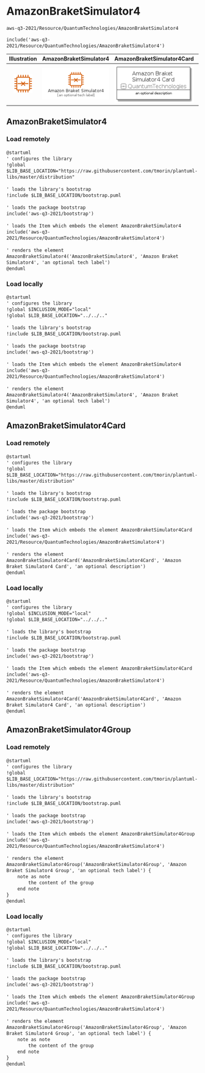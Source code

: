 # AmazonBraketSimulator4


```text
aws-q3-2021/Resource/QuantumTechnologies/AmazonBraketSimulator4
```

```text
include('aws-q3-2021/Resource/QuantumTechnologies/AmazonBraketSimulator4')
```



| Illustration | AmazonBraketSimulator4 | AmazonBraketSimulator4Card | AmazonBraketSimulator4Group |
| :---: | :---: | :---: | :---: |
| ![illustration for Illustration](../../../aws-q3-2021/Resource/QuantumTechnologies/AmazonBraketSimulator4.png) | ![illustration for AmazonBraketSimulator4](../../../aws-q3-2021/Resource/QuantumTechnologies/AmazonBraketSimulator4.Local.png) | ![illustration for AmazonBraketSimulator4Card](../../../aws-q3-2021/Resource/QuantumTechnologies/AmazonBraketSimulator4Card.Local.png) | ![illustration for AmazonBraketSimulator4Group](../../../aws-q3-2021/Resource/QuantumTechnologies/AmazonBraketSimulator4Group.Local.png) |




## AmazonBraketSimulator4

### Load remotely
```plantuml
@startuml
' configures the library
!global $LIB_BASE_LOCATION="https://raw.githubusercontent.com/tmorin/plantuml-libs/master/distribution"

' loads the library's bootstrap
!include $LIB_BASE_LOCATION/bootstrap.puml

' loads the package bootstrap
include('aws-q3-2021/bootstrap')

' loads the Item which embeds the element AmazonBraketSimulator4
include('aws-q3-2021/Resource/QuantumTechnologies/AmazonBraketSimulator4')

' renders the element
AmazonBraketSimulator4('AmazonBraketSimulator4', 'Amazon Braket Simulator4', 'an optional tech label')
@enduml
```

### Load locally
```plantuml
@startuml
' configures the library
!global $INCLUSION_MODE="local"
!global $LIB_BASE_LOCATION="../../.."

' loads the library's bootstrap
!include $LIB_BASE_LOCATION/bootstrap.puml

' loads the package bootstrap
include('aws-q3-2021/bootstrap')

' loads the Item which embeds the element AmazonBraketSimulator4
include('aws-q3-2021/Resource/QuantumTechnologies/AmazonBraketSimulator4')

' renders the element
AmazonBraketSimulator4('AmazonBraketSimulator4', 'Amazon Braket Simulator4', 'an optional tech label')
@enduml
```

## AmazonBraketSimulator4Card

### Load remotely
```plantuml
@startuml
' configures the library
!global $LIB_BASE_LOCATION="https://raw.githubusercontent.com/tmorin/plantuml-libs/master/distribution"

' loads the library's bootstrap
!include $LIB_BASE_LOCATION/bootstrap.puml

' loads the package bootstrap
include('aws-q3-2021/bootstrap')

' loads the Item which embeds the element AmazonBraketSimulator4Card
include('aws-q3-2021/Resource/QuantumTechnologies/AmazonBraketSimulator4')

' renders the element
AmazonBraketSimulator4Card('AmazonBraketSimulator4Card', 'Amazon Braket Simulator4 Card', 'an optional description')
@enduml
```

### Load locally
```plantuml
@startuml
' configures the library
!global $INCLUSION_MODE="local"
!global $LIB_BASE_LOCATION="../../.."

' loads the library's bootstrap
!include $LIB_BASE_LOCATION/bootstrap.puml

' loads the package bootstrap
include('aws-q3-2021/bootstrap')

' loads the Item which embeds the element AmazonBraketSimulator4Card
include('aws-q3-2021/Resource/QuantumTechnologies/AmazonBraketSimulator4')

' renders the element
AmazonBraketSimulator4Card('AmazonBraketSimulator4Card', 'Amazon Braket Simulator4 Card', 'an optional description')
@enduml
```

## AmazonBraketSimulator4Group

### Load remotely
```plantuml
@startuml
' configures the library
!global $LIB_BASE_LOCATION="https://raw.githubusercontent.com/tmorin/plantuml-libs/master/distribution"

' loads the library's bootstrap
!include $LIB_BASE_LOCATION/bootstrap.puml

' loads the package bootstrap
include('aws-q3-2021/bootstrap')

' loads the Item which embeds the element AmazonBraketSimulator4Group
include('aws-q3-2021/Resource/QuantumTechnologies/AmazonBraketSimulator4')

' renders the element
AmazonBraketSimulator4Group('AmazonBraketSimulator4Group', 'Amazon Braket Simulator4 Group', 'an optional tech label') {
    note as note
        the content of the group
    end note
}
@enduml
```

### Load locally
```plantuml
@startuml
' configures the library
!global $INCLUSION_MODE="local"
!global $LIB_BASE_LOCATION="../../.."

' loads the library's bootstrap
!include $LIB_BASE_LOCATION/bootstrap.puml

' loads the package bootstrap
include('aws-q3-2021/bootstrap')

' loads the Item which embeds the element AmazonBraketSimulator4Group
include('aws-q3-2021/Resource/QuantumTechnologies/AmazonBraketSimulator4')

' renders the element
AmazonBraketSimulator4Group('AmazonBraketSimulator4Group', 'Amazon Braket Simulator4 Group', 'an optional tech label') {
    note as note
        the content of the group
    end note
}
@enduml
```

